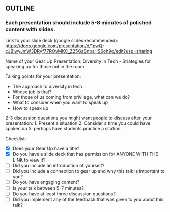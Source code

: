 ## OUTLINE

### Each presentation should include 5-8 minutes of polished content with slides.

  Link to your slide deck (google slides recommended): https://docs.google.com/presentation/d/1pwQ-cJBlwyJmW3DRyf77ROvMKC_Z25GzSnbsHS6oh9o/edit?usp=sharing

  Name of your Gear Up Presentation: Diversity in Tech - Strategies for speaking up for those not in the room


  Talking points for your presentation:
 - The approach to diversity in tech
 - Whose job is that?
 - For those of us coming from privilege, what can we do?
 - What to consider when you want to speak up
 - How to speak up


  2-3 discussion questions you might want people to discuss after your presentation:
    1. Present a situation
    2. Consider a time you could have spoken up
    3. perhaps have students practice a sitation

Checklist:

- [x] Does your Gear Up have a title?
- [x] Do you have a slide deck that has permission for ANYONE WITH THE LINK to view it?
- [ ] Did you include an introduction of yourself?
- [ ] Did you include a connection to gear up and why this talk is important to you?
- [ ] Do you have engaging content?
- [ ] Is your talk between 5-7 minutes?
- [ ] Do you have at least three discussion questions?
- [ ] Did you implement any of the feedback that was given to you about this talk?
